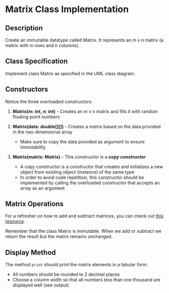 # Matrix Class Implementation

## Description

Create an immutable datatype called Matrix. It represents an m x n matrix (a matrix with m rows and n columns).

## Class Specification

Implement class Matrix as specified in the UML class diagram.

## Constructors

Notice the three overloaded constructors:

1. **Matrix(m: int, n: int)** - Creates an m x n matrix and fills it with random floating point numbers

2. **Matrix(data: double[][])** - Creates a matrix based on the data provided in the two-dimensional array
   - Make sure to copy the data provided as argument to ensure immutability

3. **Matrix(matrix: Matrix)** - This constructor is a ***copy constructor***
   - A copy constructor is a constructor that creates and initializes a new object from existing object (instance) of the same type
   - In order to avoid code repetition, this constructor should be implemented by calling the overloaded constructor that accepts an array as an argument

## Matrix Operations

For a refresher on how to add and subtract matrices, you can check out [this resource](http://www.purplemath.com/modules/mtrxadd.htm).

Remember that the class Matrix is immutable. When we add or subtract we return the result but the matrix remains unchanged.

## Display Method

The method `print` should print the matrix elements in a tabular form:
- All numbers should be rounded to 2 decimal places
- Choose a column width so that all numbers less than one thousand are displayed well (see output)

